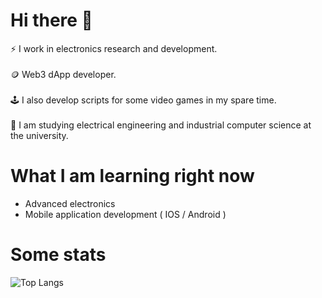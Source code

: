 # Hi there 👋
⚡ I work in electronics research and development.
<br>
<br>
🪙 Web3 dApp developer.
<br>
<br>
🕹 I also develop scripts for some video games in my spare time.
<br>
<br>
💼 I am studying electrical engineering and industrial computer science at the university.

# What I am learning right now
- Advanced electronics
- Mobile application development ( IOS / Android )

# Some stats

![Top Langs](https://github-readme-stats.vercel.app/api/top-langs/?username=zubulmuk92&layout=compact&theme=vision-friendly-dark)

